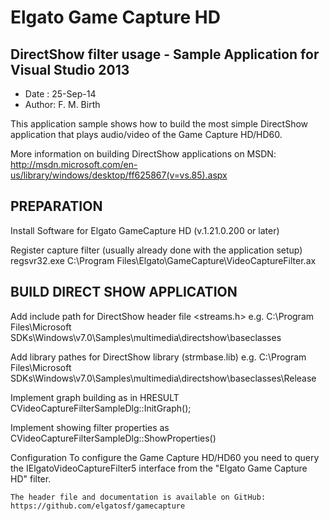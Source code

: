 Elgato Game Capture HD
======================

DirectShow filter usage - Sample Application for Visual Studio 2013
-------------------------------------------------------------------
* Date  : 25-Sep-14
* Author: F. M. Birth

This application sample shows how to build the most simple DirectShow application
that plays audio/video of the Game Capture HD/HD60.

More information on building DirectShow applications on MSDN:
http://msdn.microsoft.com/en-us/library/windows/desktop/ff625867(v=vs.85).aspx


PREPARATION
-----------

Install Software for Elgato GameCapture HD (v.1.21.0.200 or later)

Register capture filter (usually already done with the application setup)
	regsvr32.exe C:\Program Files\Elgato\GameCapture\VideoCaptureFilter.ax


BUILD DIRECT SHOW APPLICATION
-----------------------------

Add include path for DirectShow header file <streams.h>
	e.g. C:\Program Files\Microsoft SDKs\Windows\v7.0\Samples\multimedia\directshow\baseclasses
	
Add library pathes for DirectShow library (strmbase.lib)
	e.g. C:\Program Files\Microsoft SDKs\Windows\v7.0\Samples\multimedia\directshow\baseclasses\Release
	
Implement graph building as in
	HRESULT CVideoCaptureFilterSampleDlg::InitGraph();
	
Implement showing filter properties as 
	CVideoCaptureFilterSampleDlg::ShowProperties()

Configuration
	To configure the Game Capture HD/HD60 you need to query the IElgatoVideoCaptureFilter5 
	interface from the "Elgato Game Capture HD" filter.

	The header file and documentation is available on GitHub:
	https://github.com/elgatosf/gamecapture


